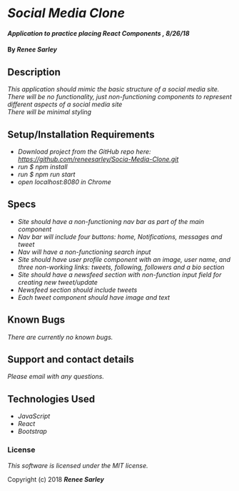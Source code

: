 # _Social Media Clone_

#### _Application to practice placing React Components , 8/26/18_

#### By _**Renee Sarley**_

## Description

_This application should mimic the basic structure of a social media site._<br>
_There will be no functionality, just non-functioning components to represent different aspects of a social media site_<br>
_There will be minimal styling_


## Setup/Installation Requirements

* _Download project from the GitHub repo here: https://github.com/reneesarley/Socia-Media-Clone.git_
* _run $ npm install_
* _run $ npm run start_
* _open localhost:8080 in Chrome_

## Specs
* _Site should have a non-functioning nav bar as part of the main component_
* _Nav bar will include four buttons: home, Notifications, messages and tweet_
* _Nav will have a non-functioning search input_
* _Site should have user profile component with an image, user name, and three non-working links: tweets, following, followers and a bio section_
* _Site should have a newsfeed section with non-function input field for creating new tweet/update_
* _Newsfeed section should include tweets_
* _Each tweet component should have image and text_

## Known Bugs

_There are currently no known bugs._

## Support and contact details

_Please email with any questions._

## Technologies Used

* _JavaScript_
* _React_
* _Bootstrap_

### License

*This software is licensed under the MIT license.*

Copyright (c) 2018 **_Renee Sarley_**
